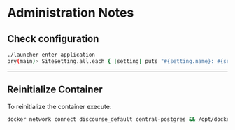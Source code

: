 # Administration Notes

## Check configuration

```bash
./launcher enter application
pry(main)> SiteSetting.all.each { |setting| puts "#{setting.name}: #{setting.value}" }
```
---

## Reinitialize Container

To reinitialize the container execute:

```bash
docker network connect discourse_default central-postgres && /opt/docker/discourse/services/discourse_repository/launcher rebuild discourse_application
```